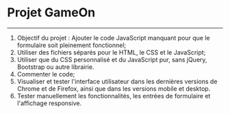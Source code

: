 # Projet GameOn
***
1. Objectif du projet : Ajouter le code JavaScript manquant pour que le formulaire soit pleinement fonctionnel;
2. Utiliser des fichiers séparés pour le HTML, le CSS et le JavaScript;
3. Utiliser que du CSS personnalisé et du JavaScript pur, sans jQuery, Bootstrap ou autre librairie.
4. Commenter le code;
5. Visualiser et tester l'interface utilisateur dans les dernières versions de Chrome et de Firefox, ainsi que dans les versions mobile et desktop.
6. Tester manuellement les fonctionnalités, les entrées de formulaire et l'affichage responsive.